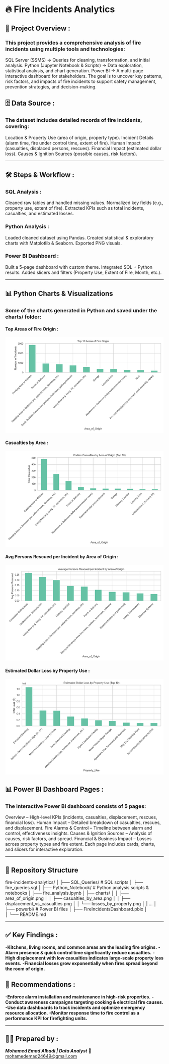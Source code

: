 # 🔥 Fire Incidents Analytics
## 📖 Project Overview :

### This project provides a comprehensive analysis of fire incidents using multiple tools and technologies:
SQL Server (SSMS) → Queries for cleaning, transformation, and initial analysis.
Python (Jupyter Notebook & Scripts) → Data exploration, statistical analysis, and chart generation.
Power BI → A multi-page interactive dashboard for stakeholders.
The goal is to uncover key patterns, risk factors, and impacts of fire incidents to support safety management, prevention strategies, and decision-making.

## 🗄️ Data Source :
### The dataset includes detailed records of fire incidents, covering:
Location & Property Use (area of origin, property type).
Incident Details (alarm time, fire under control time, extent of fire).
Human Impact (casualties, displaced persons, rescues).
Financial Impact (estimated dollar loss).
Causes & Ignition Sources (possible causes, risk factors).

---

## 🛠️ Steps & Workflow :
### SQL Analysis :
Cleaned raw tables and handled missing values.
Normalized key fields (e.g., property use, extent of fire).
Extracted KPIs such as total incidents, casualties, and estimated losses.

### Python Analysis :
Loaded cleaned dataset using Pandas.
Created statistical & exploratory charts with Matplotlib & Seaborn.
Exported PNG visuals.

### Power BI Dashboard :
Built a 5-page dashboard with custom theme.
Integrated SQL + Python results.
Added slicers and filters (Property Use, Extent of Fire, Month, etc.).

---

## 📊 Python Charts & Visualizations
### Some of the charts generated in Python and saved under the charts/ folder:
#### Top Areas of Fire Origin :
![Top Areas of Fire Origin](charts/01_area_of_origin.png)

#### Casualties by Area :
![Casualties by Area](charts/02_casualties_by_area.png)

#### Avg Persons Rescued per Incident by Area of Origin :
![Rescues vs Area Origin](charts/03_avg_rescued.png)

#### Estimated Dollar Loss by Property Use :
![Estimated Dollar Loss by Property Use](charts/04_estimated_loss.png)


## 📊 Power BI Dashboard Pages :
### The interactive Power BI dashboard consists of 5 pages:
Overview – High-level KPIs (incidents, casualties, displacement, rescues, financial loss).
Human Impact – Detailed breakdown of casualties, rescues, and displacement.
Fire Alarms & Control – Timeline between alarm and control, effectiveness insights.
Causes & Ignition Sources – Analysis of causes, risk factors, and spread.
Financial & Business Impact – Losses across property types and fire extent.
Each page includes cards, charts, and slicers for interactive exploration.

---

## 📂 Repository Structure
fire-incidents-analytics/
│
├── SQL_Queries/                  # SQL scripts
│   ├── fire_queries.sql
│
├── Python_Notebook/              # Python analysis scripts & notebooks
│   ├── fire_analysis.ipynb
│
|── charts/
│   │   ├── area_of_origin.png
│   │   ├── casualties_by_area.png
│   │   ├── displacement_vs_casualties.png
│   │   └── losses_by_property.png
│   |   ... 
│
├── powerbi/            # Power BI files
│   ├── FireIncidentsDashboard.pbix
│   
│
└── README.md

---

## ✅ Key Findings :
**-Kitchens, living rooms, and common areas are the leading fire origins.**
**-Alarm presence & quick control time significantly reduce casualties.**
**-High displacement with low casualties indicates large-scale property loss events.**
**-Financial losses grow exponentially when fires spread beyond the room of origin.**

## 📌 Recommendations :
**-Enforce alarm installation and maintenance in high-risk properties.**
**-Conduct awareness campaigns targeting cooking & electrical fire causes.**
**-Use data dashboards to track incidents and optimize emergency resource allocation.**
**-Monitor response time to fire control as a performance KPI for firefighting units.**

---

## 👨‍💻 Prepared by :

***Mohamed Emad Alhadi | Data Analyst***
📩 mohamedemad24649@gmail.com
